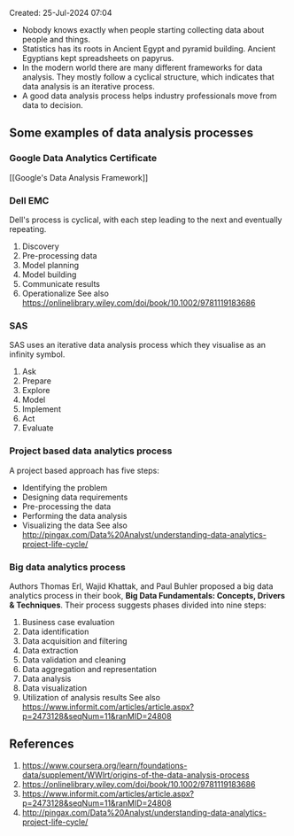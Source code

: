 Created: 25-Jul-2024 07:04

* Nobody knows exactly when people starting collecting data about people and things.
* Statistics has its roots in Ancient Egypt and pyramid building. Ancient Egyptians kept spreadsheets on papyrus.
* In the modern world there are many different frameworks for data analysis. They mostly follow a cyclical structure, which indicates that data analysis is an iterative process.
* A good data analysis process helps industry professionals move from data to decision.

## Some examples of data analysis processes

### Google Data Analytics Certificate
[[Google's Data Analysis Framework]]
### Dell EMC
Dell's process is cyclical, with each step leading to the next and eventually repeating.
1. Discovery
2. Pre-processing data
3. Model planning
4. Model building
5. Communicate results
6. Operationalize
See also https://onlinelibrary.wiley.com/doi/book/10.1002/9781119183686
### SAS
SAS uses an iterative data analysis process which they visualise as an infinity symbol.
1. Ask
2. Prepare
3. Explore
4. Model
5. Implement
6. Act
7. Evaluate
### Project based data analytics process
A project based approach has five steps:
* Identifying the problem
* Designing data requirements
* Pre-processing the data
* Performing the data analysis
* Visualizing the data
See also http://pingax.com/Data%20Analyst/understanding-data-analytics-project-life-cycle/
### Big data analytics process
Authors Thomas Erl, Wajid Khattak, and Paul Buhler proposed a big data analytics process in their book, **Big Data Fundamentals: Concepts, Drivers & Techniques**. Their process suggests phases divided into nine steps:
1. Business case evaluation
2. Data identification
3. Data acquisition and filtering
4. Data extraction
5. Data validation and cleaning
6. Data aggregation and representation
7. Data analysis
8. Data visualization
9. Utilization of analysis results
See also https://www.informit.com/articles/article.aspx?p=2473128&seqNum=11&ranMID=24808

## References
1. https://www.coursera.org/learn/foundations-data/supplement/WWlrt/origins-of-the-data-analysis-process
2. https://onlinelibrary.wiley.com/doi/book/10.1002/9781119183686
3. https://www.informit.com/articles/article.aspx?p=2473128&seqNum=11&ranMID=24808
4. http://pingax.com/Data%20Analyst/understanding-data-analytics-project-life-cycle/
